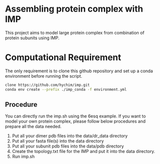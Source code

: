 # Assembling protein complex with IMP
This project aims to model large protein complex from combination of protein subunits using IMP.

# Computational Requirement
The only requirement is to clone this github repository and set up a conda environment before running the script.
```bash
clone https://github.com/hychim/imp.git
conda env create --prefix ./imp_conda -f environment.yml
```

## Procedure
You can directly run the imp.sh using the 6esq example. If you want to model your own protein complex, please follow below procedures and prepare all the data needed.

1. Put all your dimer pdb files into the data/dr_data directory
2. Put all your fasta file(s) into the data directory
3. Put all your subunit pdb files into the data/pdb directory
4. Create the topology.txt file for the IMP and put it into the data directory.
5. Run imp.sh
